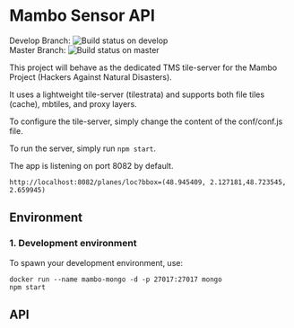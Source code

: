 # Mambo Sensor API

Develop Branch: 
![Build status on develop](https://travis-ci.org/caribewave/mambo-sensor-api.svg?branch=develop)  
Master Branch:
![Build status on master](https://travis-ci.org/caribewave/mambo-sensor-api.svg?branch=master)

This project will behave as the dedicated TMS tile-server for the Mambo Project (Hackers Against Natural Disasters).

It uses a lightweight tile-server (tilestrata) and supports both file tiles (cache), mbtiles, and proxy layers.

To configure the tile-server, simply change the content of the conf/conf.js file.

To run the server, simply run ```npm start```.

The app is listening on port 8082 by default.

``http://localhost:8082/planes/loc?bbox=(48.945409, 2.127181,48.723545, 2.659945)``

## Environment

### 1. Development environment
To spawn your development environment, use:
```
docker run --name mambo-mongo -d -p 27017:27017 mongo
npm start
```

## API

